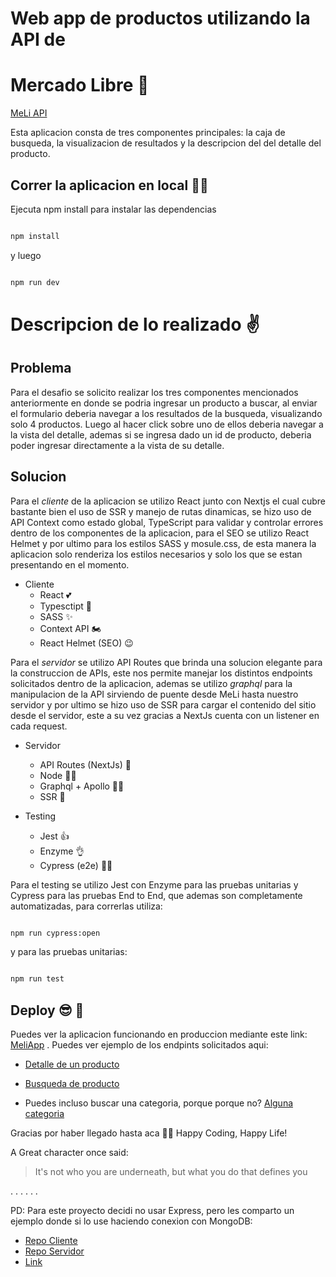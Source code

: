 # Web app de productos utilizando la API de 
# Mercado Libre 🙌

[MeLi API](https://api.mercadolibre.com/sites/MLA)

Esta aplicacion consta de tres componentes principales: la caja de busqueda, la visualizacion de resultados y la descripcion del del detalle del producto.


## Correr la aplicacion en local 🐱‍💻

Ejecuta npm install para instalar las dependencias

```bash

npm install

```
y luego 

```bash

npm run dev

```

# Descripcion de lo realizado ✌

## Problema

Para el desafio se solicito realizar los tres componentes mencionados anteriormente en donde se podria ingresar un producto a buscar, al enviar el formulario deberia navegar a los resultados de la busqueda, visualizando solo 4 productos. Luego al hacer click sobre uno de ellos deberia navegar a la vista del detalle, ademas si se ingresa dado un id de producto, deberia poder ingresar directamente a la vista de su detalle.

## Solucion 

Para el *cliente* de la aplicacion se utilizo React junto con Nextjs el cual cubre bastante bien el uso de SSR y manejo de rutas dinamicas, se hizo uso de API Context como estado global, TypeScript para validar y controlar errores dentro de los componentes de la aplicacion, para el SEO se utilizo React Helmet y por ultimo para los estilos SASS y mosule.css, de esta manera la aplicacion solo renderiza los estilos necesarios y solo los que se estan presentando en el momento.

* Cliente
  * React 💕
  * Typesctipt 🌹
  * SASS ✨
  * Context API 🏍
  * React Helmet (SEO) 😉

Para el *servidor* se utilizo API Routes que brinda una solucion elegante para la construccion de APIs, este nos permite manejar los distintos endpoints solicitados dentro de la aplicacion, ademas se utilizo *graphql* para la manipulacion de la API sirviendo de puente desde MeLi hasta nuestro servidor y por ultimo se hizo uso de SSR para cargar el contenido del sitio desde el servidor, este a su vez gracias a NextJs cuenta con un listener en cada request.

* Servidor
  * API Routes (NextJs)  🤞
  * Node 🤷‍♂️
  * Graphql + Apollo 🐱‍🚀
  * SSR 🚅
  
* Testing
  * Jest 👍
  * Enzyme 👌
  * Cypress (e2e) 👏🏼

Para el testing se utilizo Jest con Enzyme para las pruebas unitarias y Cypress para las pruebas End to End, que ademas son completamente automatizadas, para correrlas utiliza:

```bash

npm run cypress:open

```
y para las pruebas unitarias:

```bash

npm run test

```

## Deploy 😎 🚀

Puedes ver la aplicacion funcionando en produccion mediante este link: [MeliApp](https://meli-challenge.vercel.app/) .
Puedes ver ejemplo de los endpints solicitados aqui:
 * [Detalle de un producto](https://meli-challenge.vercel.app/api/items/MLA775860909)
 * [Busqueda de producto](https://meli-challenge.vercel.app/api/items?q=iphone)
 
 * Puedes incluso buscar una categoria, porque porque no? [Alguna categoria](https://meli-challenge.vercel.app/api/categories/MLA109042)
 
 
Gracias por haber llegado hasta aca 🙏🏼 Happy Coding, Happy Life!

A Great character once said:
> It's not who you are underneath, but what you do that defines you

.
.
.
.
.
.

PD: Para este proyecto decidi no usar Express, pero les comparto un ejemplo donde si lo use haciendo conexion con MongoDB:

* [Repo Cliente](https://github.com/robertosampayo/mearn-tasks)
* [Repo Servidor](https://github.com/robertosampayo/mearn-task-servidor)
* [Link](https://angry-williams-68c23c.netlify.app/)


